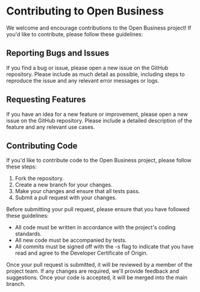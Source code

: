 # Contributing to Open Business

We welcome and encourage contributions to the Open Business project! If you'd like to contribute, please follow these guidelines:

## Reporting Bugs and Issues

If you find a bug or issue, please open a new issue on the GitHub repository. Please include as much detail as possible, including steps to reproduce the issue and any relevant error messages or logs.

## Requesting Features

If you have an idea for a new feature or improvement, please open a new issue on the GitHub repository. Please include a detailed description of the feature and any relevant use cases.

## Contributing Code

If you'd like to contribute code to the Open Business project, please follow these steps:

1. Fork the repository.
2. Create a new branch for your changes.
3. Make your changes and ensure that all tests pass.
4. Submit a pull request with your changes.

Before submitting your pull request, please ensure that you have followed these guidelines:

- All code must be written in accordance with the project's coding standards.
- All new code must be accompanied by tests.
- All commits must be signed off with the -s flag to indicate that you have read and agree to the Developer Certificate of Origin.

Once your pull request is submitted, it will be reviewed by a member of the project team. If any changes are required, we'll provide feedback and suggestions. Once your code is accepted, it will be merged into the main branch.